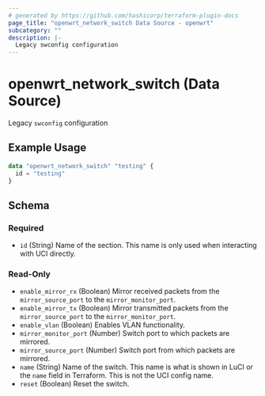 ```yaml
---
# generated by https://github.com/hashicorp/terraform-plugin-docs
page_title: "openwrt_network_switch Data Source - openwrt"
subcategory: ""
description: |-
  Legacy swconfig configuration
---
```


# openwrt_network_switch (Data Source)

Legacy `swconfig` configuration

## Example Usage

```terraform
data "openwrt_network_switch" "testing" {
  id = "testing"
}
```

<!-- schema generated by tfplugindocs -->
## Schema

### Required

- `id` (String) Name of the section. This name is only used when interacting with UCI directly.

### Read-Only

- `enable_mirror_rx` (Boolean) Mirror received packets from the `mirror_source_port` to the `mirror_monitor_port`.
- `enable_mirror_tx` (Boolean) Mirror transmitted packets from the `mirror_source_port` to the `mirror_monitor_port`.
- `enable_vlan` (Boolean) Enables VLAN functionality.
- `mirror_monitor_port` (Number) Switch port to which packets are mirrored.
- `mirror_source_port` (Number) Switch port from which packets are mirrored.
- `name` (String) Name of the switch. This name is what is shown in LuCI or the `name` field in Terraform. This is not the UCI config name.
- `reset` (Boolean) Reset the switch.


